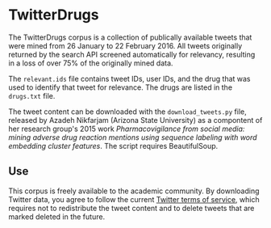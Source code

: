 # TwitterDrugs
The TwitterDrugs corpus is a collection of publically available tweets that were mined from 26 January to 22 February 2016. All tweets originally returned by the search API screened automatically for relevancy, resulting in a loss of over 75% of the originally mined data.

The `relevant.ids` file contains tweet IDs, user IDs, and the drug that was used to identify that tweet for relevance. The drugs are listed in the `drugs.txt` file.

The tweet content can be downloaded with the `download_tweets.py` file, released by Azadeh Nikfarjam (Arizona State University) as a compontent of her research group's 2015 work *Pharmacovigilance from social media: mining adverse drug reaction mentions using sequence labeling with word embedding cluster features*. The script requires BeautifulSoup.

## Use
This corpus is freely available to the academic community. By downloading Twitter data, you agree to follow the current [Twitter terms of service](https://twitter.com/tos), which requires not to redistribute the tweet content and to delete tweets that are marked deleted in the future.
